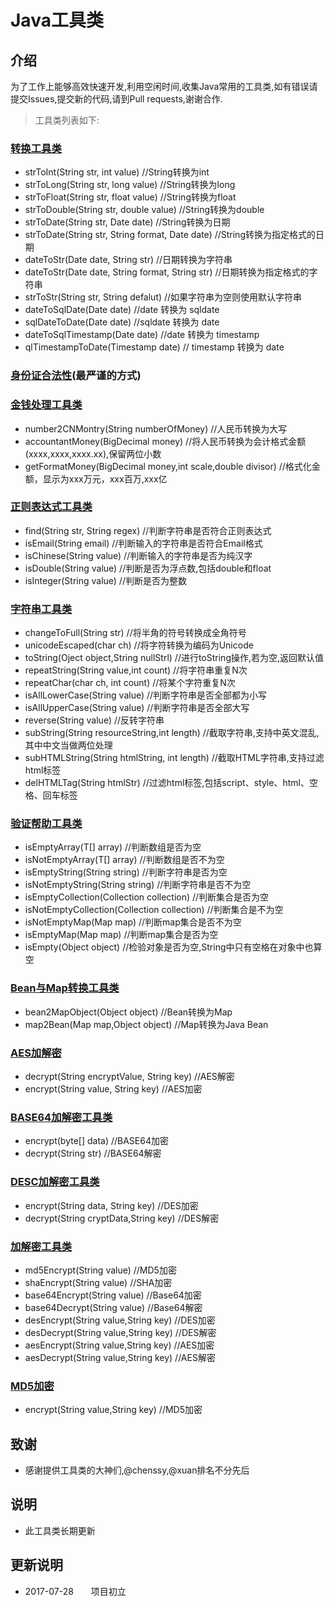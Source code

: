 # Java工具类

## 介绍

   为了工作上能够高效快速开发,利用空闲时间,收集Java常用的工具类,如有错误请提交Issues,提交新的代码,请到Pull requests,谢谢合作.

> 工具类列表如下:   
### [转换工具类](/base/ConvertUtils.java)

* strToInt(String str, int value) //String转换为int
* strToLong(String str, long value) //String转换为long
* strToFloat(String str, float value) //String转换为float
* strToDouble(String str, double value) //String转换为double
* strToDate(String str, Date date) //String转换为日期
* strToDate(String str, String format, Date date) //String转换为指定格式的日期
* dateToStr(Date date, String str) //日期转换为字符串
* dateToStr(Date date, String format, String str) //日期转换为指定格式的字符串
* strToStr(String str, String defalut) //如果字符串为空则使用默认字符串
* dateToSqlDate(Date date) //date 转换为 sqldate
* sqlDateToDate(Date date) //sqldate 转换为 date
* dateToSqlTimestamp(Date date) //date 转换为 timestamp
* qlTimestampToDate(Timestamp date) // timestamp 转换为 date

### [身份证合法性](/base/IdcardValidator.java)(最严谨的方式)

### [金钱处理工具类](/base/MoneyUtils.java)

* number2CNMontry(String numberOfMoney) //人民币转换为大写
* accountantMoney(BigDecimal money) //将人民币转换为会计格式金额(xxxx,xxxx,xxxx.xx),保留两位小数
* getFormatMoney(BigDecimal money,int scale,double divisor) //格式化金额，显示为xxx万元，xxx百万,xxx亿

### [正则表达式工具类](/base/RegexUtils.java)

* find(String str, String regex) //判断字符串是否符合正则表达式
* isEmail(String email) //判断输入的字符串是否符合Email格式
* isChinese(String value) //判断输入的字符串是否为纯汉字
* isDouble(String value) //判断是否为浮点数,包括double和float
* isInteger(String value) //判断是否为整数

### [字符串工具类](/base/StringUtils.java)

* changeToFull(String str) //将半角的符号转换成全角符号
* unicodeEscaped(char ch) //将字符转换为编码为Unicode
* toString(Oject object,String nullStrl) //进行toString操作,若为空,返回默认值
* repeatString(String value,int count) //将字符串重复N次
* repeatChar(char ch, int count) //将某个字符重复N次
* isAllLowerCase(String value) //判断字符串是否全部都为小写
* isAllUpperCase(String value) //判断字符串是否全部大写
* reverse(String value) //反转字符串
* subString(String resourceString,int length) //截取字符串,支持中英文混乱,其中中文当做两位处理
* subHTMLString(String htmlString, int length) //截取HTML字符串,支持过滤html标签
* delHTMLTag(String htmlStr) //过滤html标签,包括script、style、html、空格、回车标签

### [验证帮助工具类](/base/ValidateHelper.java)

* isEmptyArray(T[] array) //判断数组是否为空
* isNotEmptyArray(T[] array) //判断数组是否不为空
* isEmptyString(String string) //判断字符串是否为空
* isNotEmptyString(String string) //判断字符串是否不为空
* isEmptyCollection(Collection collection) //判断集合是否为空
* isNotEmptyCollection(Collection collection) //判断集合是不为空
* isNotEmptyMap(Map map) //判断map集合是否不为空
* isEmptyMap(Map map) //判断map集合是否为空
* isEmpty(Object object) //检验对象是否为空,String中只有空格在对象中也算空

### [Bean与Map转换工具类](/beanConvert/BeanMapConvert.java)

* bean2MapObject(Object object) //Bean转换为Map
* map2Bean(Map map,Object object) //Map转换为Java Bean

### [AES加解密](/encrypt/AESUtils.java)

* decrypt(String encryptValue, String key) //AES解密
* encrypt(String value, String key) //AES加密

### [BASE64加解密工具类](/encrypt/Base64Utils.java) 

* encrypt(byte[] data) //BASE64加密
* decrypt(String str) //BASE64解密

### [DESC加解密工具类](/encrypt/DESUtils.java)

* encrypt(String data, String key) //DES加密
* decrypt(String cryptData,String key) //DES解密

### [加解密工具类](/encrypt/EncryptAndDecryptUtils.java)

* md5Encrypt(String value) //MD5加密
* shaEncrypt(String value) //SHA加密
* base64Encrypt(String value) //Base64加密
* base64Decrypt(String value) //Base64解密
* desEncrypt(String value,String key) //DES加密
* desDecrypt(String value,String key) //DES解密
* aesEncrypt(String value,String key) //AES加密
* aesDecrypt(String value,String key) //AES解密

### [MD5加密](/encrypt/MD5Utils.java)

* encrypt(String value,String key) //MD5加密 

## 致谢

* 感谢提供工具类的大神们,@chenssy,@xuan排名不分先后

## 说明
 
 * 此工具类长期更新

 ## 更新说明 

 * 2017-07-28　　项目初立